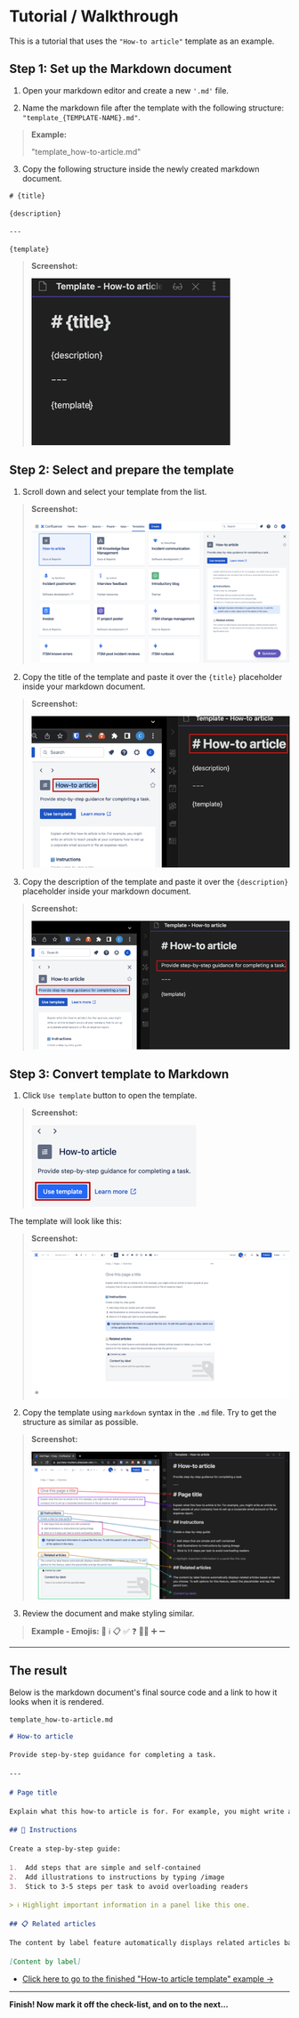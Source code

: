 # Tutorial / Walkthrough
This is a tutorial that uses the `"How-to article"` template as an example.

## Step 1: Set up the Markdown document

1. Open your markdown editor and create a new `'.md'` file.

2. Name the markdown file after the template with the following structure: `"template_{TEMPLATE-NAME}.md"`.

> **Example:**
> 
> "template_how-to-article.md"

3. Copy the following structure inside the newly created markdown document.

```
# {title}  
  
{description}
  
---

{template}
```

> **Screenshot:**
>
> ![](../images/structure.png)

## Step 2: Select and prepare the template

1. Scroll down and select your template from the list.

> **Screenshot:**
> 
> ![](../images/how-to-selection.png)

2. Copy the title of the template and paste it over the `{title}` placeholder inside your markdown document.

> **Screenshot:**
> 
> ![](../images/copy-title.png)

3. Copy the description of the template and paste it over the `{description}` placeholder inside your markdown document.

> **Screenshot:**
> 
> ![](../images/copy-description.png)


## Step 3: Convert template to Markdown

1. Click `Use template` button to open the template.

> **Screenshot:**
> 
> ![](../images/click-use-template.png)

The template will look like this:

> **Screenshot:**
> 
> ![](../images/how-to-template.png)

2. Copy the template using `markdown` syntax in the `.md` file. Try to get the structure as similar as possible.

> **Screenshot:**
> 
>![](../images/adding-the-template.png)

3. Review the document and make styling similar. 

> **Example - Emojis:**
> 📘 ℹ️ 📋 ✅ ❓ 👍🏼 ➕ ➖

---

## The result
Below is the markdown document's final source code and a link to how it looks when it is rendered.

`template_how-to-article.md`

```md title="template_how-to article"
# How-to article

Provide step-by-step guidance for completing a task.
  
---

# Page title

Explain what this how-to article is for. For example, you might write an article to teach people at your company how to set up a corporate email account or file an expense report.

## 📘 Instructions

Create a step-by-step guide:

1.  Add steps that are simple and self-contained
2.  Add illustrations to instructions by typing /image
3.  Stick to 3-5 steps per task to avoid overloading readers

> ℹ️ Highlight important information in a panel like this one.

## 📋 Related articles

The content by label feature automatically displays related articles based on labels you choose. To edit options for this feature, select the placeholder and tap the pencil icon.

[Content by label]
```

- [Click here to go to the finished "How-to article template" example ->](../examples/template_how-to-article.md)

---

**Finish! Now mark it off the check-list, and on to the next...**